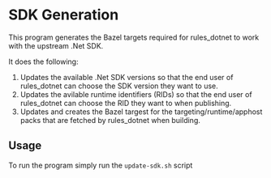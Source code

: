 # SDK Generation
This program generates the Bazel targets required for rules_dotnet to work with the upstream .Net SDK.

It does the following:

1. Updates the available .Net SDK versions so that the end user of rules_dotnet can choose the SDK version they want to use.
2. Updates the avilable runtime identifiers (RIDs) so that the end user of rules_dotnet can choose the RID they want to when publishing.
3. Updates and creates the Bazel targest for the targeting/runtime/apphost packs that are fetched by rules_dotnet when building.

## Usage

To run the program simply run the `update-sdk.sh` script


